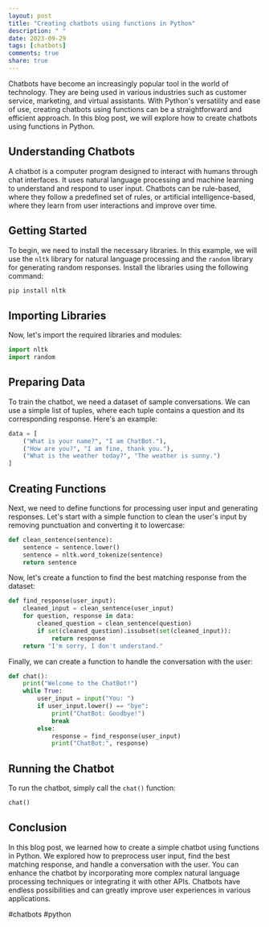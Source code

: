 ```yaml
---
layout: post
title: "Creating chatbots using functions in Python"
description: " "
date: 2023-09-29
tags: [chatbots]
comments: true
share: true
---
```


Chatbots have become an increasingly popular tool in the world of technology. They are being used in various industries such as customer service, marketing, and virtual assistants. With Python's versatility and ease of use, creating chatbots using functions can be a straightforward and efficient approach. In this blog post, we will explore how to create chatbots using functions in Python.

## Understanding Chatbots

A chatbot is a computer program designed to interact with humans through chat interfaces. It uses natural language processing and machine learning to understand and respond to user input. Chatbots can be rule-based, where they follow a predefined set of rules, or artificial intelligence-based, where they learn from user interactions and improve over time.

## Getting Started

To begin, we need to install the necessary libraries. In this example, we will use the `nltk` library for natural language processing and the `random` library for generating random responses. Install the libraries using the following command:

```python
pip install nltk
```

## Importing Libraries

Now, let's import the required libraries and modules:

```python
import nltk
import random
```

## Preparing Data

To train the chatbot, we need a dataset of sample conversations. We can use a simple list of tuples, where each tuple contains a question and its corresponding response. Here's an example:

```python
data = [
    ("What is your name?", "I am ChatBot."),
    ("How are you?", "I am fine, thank you."),
    ("What is the weather today?", "The weather is sunny.")
]
```

## Creating Functions

Next, we need to define functions for processing user input and generating responses. Let's start with a simple function to clean the user's input by removing punctuation and converting it to lowercase:

```python
def clean_sentence(sentence):
    sentence = sentence.lower()
    sentence = nltk.word_tokenize(sentence)
    return sentence
```

Now, let's create a function to find the best matching response from the dataset:

```python
def find_response(user_input):
    cleaned_input = clean_sentence(user_input)
    for question, response in data:
        cleaned_question = clean_sentence(question)
        if set(cleaned_question).issubset(set(cleaned_input)):
            return response
    return "I'm sorry, I don't understand."
```

Finally, we can create a function to handle the conversation with the user:

```python
def chat():
    print("Welcome to the ChatBot!")
    while True:
        user_input = input("You: ")
        if user_input.lower() == "bye":
            print("ChatBot: Goodbye!")
            break
        else:
            response = find_response(user_input)
            print("ChatBot:", response)
```

## Running the Chatbot

To run the chatbot, simply call the `chat()` function:

```python
chat()
```

## Conclusion

In this blog post, we learned how to create a simple chatbot using functions in Python. We explored how to preprocess user input, find the best matching response, and handle a conversation with the user. You can enhance the chatbot by incorporating more complex natural language processing techniques or integrating it with other APIs. Chatbots have endless possibilities and can greatly improve user experiences in various applications.

#chatbots #python